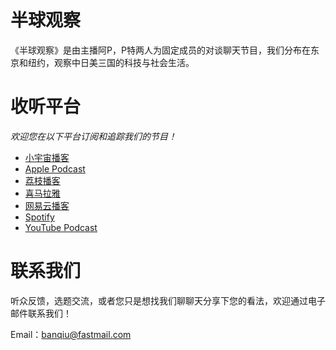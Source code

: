 # 半球观察

《半球观察》是由主播阿P，P特两人为固定成员的对谈聊天节目，我们分布在东京和纽约，观察中日美三国的科技与社会生活。

# 收听平台

*欢迎您在以下平台订阅和追踪我们的节目！*

- [小宇宙播客](https://www.xiaoyuzhoufm.com/podcast/6696839f8fcadceb90c55e86)
- [Apple Podcast](https://podcasts.apple.com/us/podcast/%E5%8D%8A%E7%90%83%E8%A7%82%E5%AF%9F/id1760785782)
- [荔枝播客](https://www.lizhi.fm/dhp_static/static/h5_dhp_app/share.html#/?podcastId=5405698782936282751&u=5393920861581731884&pid=fz)
- [喜马拉雅](https://xima.tv/1_b1s1PC?_sonic=0)
- [网易云播客](http://163cn.tv/xDODJKp)
- [Spotify](https://open.spotify.com/show/7vOEHka93ogBDahFwnkTFJ)
- [YouTube Podcast](https://music.youtube.com/playlist?list=PL-oHjdEaA0b0JdskidQbyPYj2UWaA4A3b&si=1P4J9GBQGwKoThO6)

# 联系我们

听众反馈，选题交流，或者您只是想找我们聊聊天分享下您的看法，欢迎通过电子邮件联系我们！

Email：[banqiu@fastmail.com](mailto:banqiu@fastmail.com)